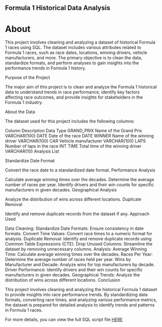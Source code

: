 ## Formula 1 Historical Data Analysis

# About

This project involves cleaning and analyzing a dataset of historical Formula 1 races using SQL. The dataset includes various attributes related to Formula 1 races, such as race dates, locations, winning drivers, vehicle manufacturers, and more. The primary objective is to clean the data, standardize formats, and perform analyses to gain insights into the performance trends in Formula 1 history.

Purpose of the Project

The major aim of this project is to clean and analyze the Formula 1 historical data to understand trends in race performance, identify key factors affecting race outcomes, and provide insights for stakeholders in the Formula 1 industry.

About the Data

The dataset used for this project includes the following columns:

Column	Description	Data Type
GRAND_PRIX	Name of the Grand Prix	VARCHAR(100)
DATE	Date of the race	DATE
WINNER	Name of the winning driver	VARCHAR(100)
CAR	Vehicle manufacturer	VARCHAR(100)
LAPS	Number of laps in the race	INT
TIME	Total time of the winning driver	VARCHAR(10)
Analysis List

Standardize Date Format

Convert the race date to a standardized date format.
Performance Analysis

Calculate average winning times over the decades.
Determine the average number of races per year.
Identify drivers and their win counts for specific manufacturers in given decades.
Geographical Analysis

Analyze the distribution of wins across different locations.
Duplicate Removal

Identify and remove duplicate records from the dataset if any.
Approach Used

Data Cleaning:
Standardize Date Formats: Ensure consistency in date formats.
Convert Time Values: Convert race times to a numeric format for analysis.
Duplicate Removal: Identify and remove duplicate records using Common Table Expressions (CTE).
Drop Unused Columns: Streamline the dataset by removing unnecessary columns.
Analysis:
Average Winning Time: Calculate average winning times over the decades.
Races Per Year: Determine the average number of races held per year.
Wins by Manufacturer and Decade: Analyze wins for top manufacturers by decade.
Driver Performance: Identify drivers and their win counts for specific manufacturers in given decades.
Geographical Trends: Analyze the distribution of wins across different locations.
Conclusion

This project involves cleaning and analyzing the historical Formula 1 dataset to provide insights into race performance trends. By standardizing data formats, converting race times, and analyzing various performance metrics, the dataset is prepared for detailed analysis to identify trends and patterns in Formula 1 races.

For more details, you can view the full SQL script file [HERE](https://github.com/Dilan-GitHub/F1_Analysis/blob/main/F1.sql)
